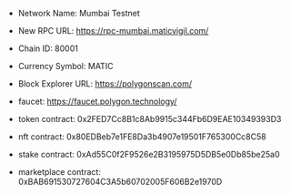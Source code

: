 - Network Name: Mumbai Testnet
- New RPC URL: https://rpc-mumbai.maticvigil.com/
- Chain ID: 80001
- Currency Symbol: MATIC
- Block Explorer URL: https://polygonscan.com/
- faucet: https://faucet.polygon.technology/

- token contract: 0x2FED7Cc8B1c8Ab9915c344Fb6D9EAE10349393D3
- nft contract: 0x80EDBeb7e1FE8Da3b4907e19501F765300Cc8C58
- stake contract: 0xAd55C0f2F9526e2B3195975D5DB5e0Db85be25a0
- marketplace contract: 0xBAB691530727604C3A5b60702005F606B2e1970D

